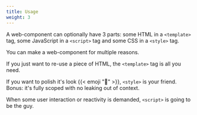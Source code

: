 ```yaml
---
title: Usage
weight: 3
---
```


A web-component can optionally have 3 parts: some HTML in a `<template>` tag, some JavaScript
in a `<script>` tag and some CSS in a `<style>` tag.

You can make a web-component for multiple reasons.

If you just want to re-use a piece of HTML, the `<template>`
tag is all you need.

If you want to polish it's look {{< emoji "💅" >}}, `<style>` is your friend.
Bonus: it's fully scoped with no leaking out of context.

When some user interaction or reactivity is demanded, `<script>`
is going to be the guy.
